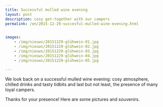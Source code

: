```yaml
---
title: Successful mulled wine evening
layout: post
description: cosy get-together with our campers 
permalink: /en/2015-12-29-succesful-mulled-wine-evening.html

    
images: 
    - /img/nieuws/20151229-glühwein-01.jpg
    - /img/nieuws/20151229-glühwein-02.jpg
    - /img/nieuws/20151229-glühwein-03.jpg
    - /img/nieuws/20151229-glühwein-04.jpg
    - /img/nieuws/20151229-glühwein-05.jpg
    
---
```


We look back on a successful mulled wine evening: cosy atmosphere, chilled drinks and tasty tidbits and last but not least, the presence of many loyal campers.

Thanks for your presence! Here are some pictures and souvenirs.


